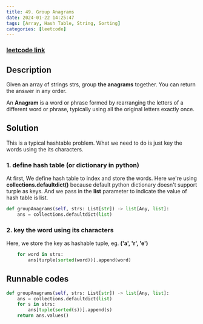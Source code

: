 ```yaml
---
title: 49. Group Anagrams
date: 2024-01-22 14:25:47
tags: [Array, Hash Table, String, Sorting]
categories: [leetcode]
---
```

### [leetcode link](https://leetcode.com/problems/group-anagrams/)

## Description

Given an array of strings strs, group **the anagrams** together. You can return the answer in any order.

An **Anagram** is a word or phrase formed by rearranging the letters of a different word or phrase, typically using all the original letters exactly once.

## Solution

This is a typical hashtable problem. What we need to do is just key the words using the its characters.

### 1. define hash table (or dictionary in python)

At first, We define hash table to index and store the words. Here we're using **collections.defaultdict()** because default python dictionary doesn't support turple as keys. And we pass in the **list** parameter to indicate the value of hash table is list.

```python
def groupAnagrams(self, strs: List[str]) -> list[Any, list]:
    ans = collections.defaultdict(list)
```

### 2. key the word using its characters

Here, we store the key as hashable tuple, eg. **('a', 'r', 'e')**

```python
    for word in strs:
        ans[turple(sorted(word))].append(word)
```

## Runnable codes

```python
def groupAnagrams(self, strs: List[str]) -> list[Any, list]:
    ans = collections.defaultdict(list)
    for s in strs:
        ans[tuple(sorted(s))].append(s)
    return ans.values()
```
